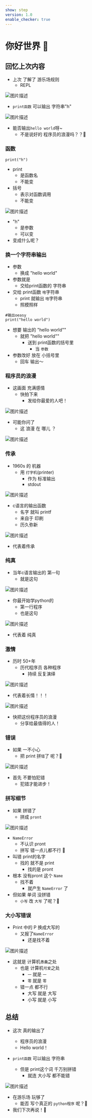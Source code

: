 ```yaml
---
show: step
version: 1.0
enable_checker: true
---
```


# 你好世界 🥊

## 回忆上次内容

- 上次 了解了 游乐场规则
	- REPL

![图片描述](https://doc.shiyanlou.com/courses/uid1190679-20231129-1701256641428)

- `print函数` 可以输出 字符串"h"

![图片描述](https://doc.shiyanlou.com/courses/uid1190679-20231007-1696674592463)

- 能否输出`hello world`呀~
	- 不是说好的 程序员的浪漫吗？？🤡

### 函数

```python3
print("h")
```

- print
	- 是函数名
	- 不能变
- 括号
	- 表示对函数调用
	- 不能变

![图片描述](https://doc.shiyanlou.com/courses/uid1190679-20231012-1697117618749)

- "h" 
	- 是参数
	- 可以变
- 变成什么呢？


### 换一个字符串输出

- 参数 
	- 换成 "hello world" 
- 参数就是 
	- 交给print函数的 字符串 
- 交给 print函数 `啥`字符串
	- print 就输出 `啥`字符串
	- 照模照样

```
#输出oeasy
print("hello world")
```

- 想要 输出的 "hello world"" 
	- 就把 "hello world"" 
		- 送到 print函数的括号里
			- 当 `参数` 
- 参数改好 放在 小括号里
	- 回车 输出～

### 程序员的浪漫

- 这画面 充满感情
	- 快拍下来 
		- 发给你最爱的人吧！

![图片描述](https://doc.shiyanlou.com/courses/uid1190679-20231007-1696674773327)

- 可能你问了
	- 这 浪漫 在 哪儿 ？

![图片描述](https://doc.shiyanlou.com/courses/uid1190679-20231010-1696924496317)

### 传承

- 1960s 的 机器 
	- 用 `打字机`(printer)  
		- 作为 标准输出
		- stdout

![图片描述](https://doc.shiyanlou.com/courses/uid1190679-20220919-1663583444022)

- c语言的输出函数
	- 名字 就叫 printf
	- 来自于 印刷
	- 历久弥新

![图片描述](https://doc.shiyanlou.com/courses/uid1190679-20231010-1696924794038)

- 代表着传承

### 纯真

- 当年c语言输出的 第`一`句
	- 就是这句

![图片描述](https://doc.shiyanlou.com/courses/uid1190679-20231010-1696924679993)

- 你最开始学python的
	- 第一行程序
	- 也是这句

![图片描述](https://doc.shiyanlou.com/courses/uid1190679-20231010-1696924621735)

- 代表着 纯真

### 激情

- 历时 50+年
	- 历代程序员 各种程序
		- 持续 反复演绎

![图片描述](https://doc.shiyanlou.com/courses/uid1190679-20231007-1696675906455)

- 代表着长情！！！

![图片描述](https://doc.shiyanlou.com/courses/uid1190679-20231010-1696924904164)

- 快把这份程序员的浪漫
	- 分享给最值得的人！

### 错误

- 如果 一不小心
	- 把 print 拼`错`了 呢？🤔

![图片描述](https://doc.shiyanlou.com/courses/uid1190679-20231010-1696924979785)

- 首先 不要怕犯错
	- 犯错才能进步！

### 拼写细节

- 如果 拼错了
	- 拼成 `pront` 

![图片描述](https://doc.shiyanlou.com/courses/uid1190679-20230911-1694400551261)

- `NameError`
	- 不认识 pront
	- 拼写 错一点儿都不行 😬
- 叫错 print的名字 
	- 找的 就不是 print
		- 找的是 pront
- 根本 没有pront  这个 `Name` 
	- 找不着
		- 就产生 `NameError` 了
- 但如果 单词 没拼错
	- `小写` 改 `大写` 了呢？🤔

### 大小写错误

- Print 中的 P 换成大写的
	- 又报了`NameError`	
		- 还是找不着

![图片描述](https://doc.shiyanlou.com/courses/uid1190679-20220909-1662709209965)

- 这就是 计算机`愚蠢`之处
	- 也是 计算机`可爱`之处
		- `一` 就是 `一`
		- `零` 就是 `零`
	- 错一点 都不行
		- 大写 就是 大写
		- 小写 就是 小写


## 总结

- 这次 真的输出了
	- 程序员的浪漫
	- Hello world！

- `print函数` 可以输出 字符串 
	- 但是 print这个词 千万别拼错
		- 就连 大小写 都不能错

![图片描述](https://doc.shiyanlou.com/courses/uid1190679-20220919-1663563791305)

- 在游乐场 玩够了
	- 能否 写个真正的 `python程序` 呢？🤔
- 我们下次再说！👋

